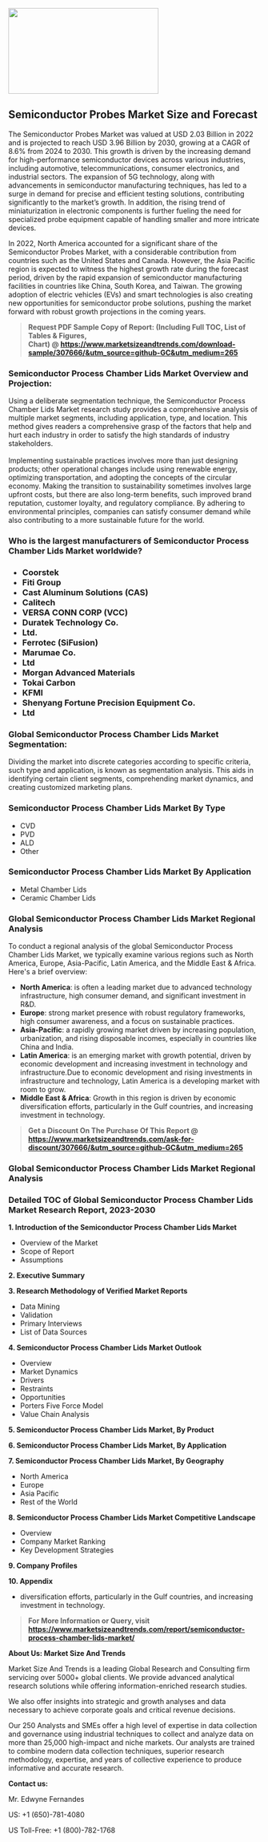 <p><img class="alignnone size-medium wp-image-20088" src="https://ffe5etoiles.com/wp-content/uploads/2024/12/MST1-300x171.png" alt="" width="300" height="171" /></p><h2>Semiconductor Probes Market Size and Forecast</h2><p>The Semiconductor Probes Market was valued at USD 2.03 Billion in 2022 and is projected to reach USD 3.96 Billion by 2030, growing at a CAGR of 8.6% from 2024 to 2030. This growth is driven by the increasing demand for high-performance semiconductor devices across various industries, including automotive, telecommunications, consumer electronics, and industrial sectors. The expansion of 5G technology, along with advancements in semiconductor manufacturing techniques, has led to a surge in demand for precise and efficient testing solutions, contributing significantly to the market’s growth. In addition, the rising trend of miniaturization in electronic components is further fueling the need for specialized probe equipment capable of handling smaller and more intricate devices.</p><p>In 2022, North America accounted for a significant share of the Semiconductor Probes Market, with a considerable contribution from countries such as the United States and Canada. However, the Asia Pacific region is expected to witness the highest growth rate during the forecast period, driven by the rapid expansion of semiconductor manufacturing facilities in countries like China, South Korea, and Taiwan. The growing adoption of electric vehicles (EVs) and smart technologies is also creating new opportunities for semiconductor probe solutions, pushing the market forward with robust growth projections in the coming years.</p></p><blockquote id="" class=""><strong>Request PDF Sample Copy of Report: (Including Full TOC, List of Tables &amp; Figures, Chart)&nbsp;@&nbsp;<strong><a href="https://www.marketsizeandtrends.com/download-sample/307666/&utm_source=github-GC&utm_medium=265" target="_blank">https://www.marketsizeandtrends.com/download-sample/307666/&utm_source=github-GC&utm_medium=265</a></strong></strong></blockquote><h3 id="" class="">Semiconductor Process Chamber Lids Market&nbsp;Overview and Projection:</h3><p id="" class="">Using a deliberate segmentation technique, the Semiconductor Process Chamber Lids Market research study provides a comprehensive analysis of multiple market segments, including application, type, and location. This method gives readers a comprehensive grasp of the factors that help and hurt each industry in order to satisfy the high standards of industry stakeholders. <br /> <br />Implementing sustainable practices involves more than just designing products; other operational changes include using renewable energy, optimizing transportation, and adopting the concepts of the circular economy. Making the transition to sustainability sometimes involves large upfront costs, but there are also long-term benefits, such improved brand reputation, customer loyalty, and regulatory compliance. By adhering to environmental principles, companies can satisfy consumer demand while also contributing to a more sustainable future for the world.</p><h3 id="" class="">Who is the largest manufacturers of&nbsp;Semiconductor Process Chamber Lids Market worldwide?</h3><h3 class=""><p><ul><li>Coorstek </li><li> Fiti Group </li><li> Cast Aluminum Solutions (CAS) </li><li> Calitech </li><li> VERSA CONN CORP (VCC) </li><li> Duratek Technology Co. </li><li> Ltd. </li><li> Ferrotec (SiFusion) </li><li> Marumae Co. </li><li> Ltd </li><li> Morgan Advanced Materials </li><li> Tokai Carbon </li><li> KFMI </li><li> Shenyang Fortune Precision Equipment Co. </li><li> Ltd</li></ul></p></h3><h3 id="" class="">Global&nbsp;Semiconductor Process Chamber Lids Market Segmentation:</h3><p id="" class="">Dividing the market into discrete categories according to specific criteria, such type and application, is known as segmentation analysis. This aids in identifying certain client segments, comprehending market dynamics, and creating customized marketing plans.</p><h3 id="" class="">Semiconductor Process Chamber Lids Market&nbsp;By Type</h3><p><p><ul><li>CVD</li><li> PVD</li><li> ALD</li><li> Other</p></li></ul></p></p><h3 id="" class="">Semiconductor Process Chamber Lids Market&nbsp;By Application</h3><p class=""><p><ul><li>Metal Chamber Lids</li><li> Ceramic Chamber Lids</li></ul></p></p><h3 id="" class="">Global Semiconductor Process Chamber Lids Market Regional Analysis</h3><p id="" class="">To conduct a regional analysis of the global Semiconductor Process Chamber Lids Market, we typically examine various regions such as North America, Europe, Asia-Pacific, Latin America, and the Middle East &amp; Africa. Here's a brief overview:</p><ul><li><strong>North America</strong>: is often a leading market due to advanced technology infrastructure, high consumer demand, and significant investment in R&amp;D.</li><li><strong>Europe</strong>: strong market presence with robust regulatory frameworks, high consumer awareness, and a focus on sustainable practices.</li><li><strong>Asia-Pacific</strong>: a rapidly growing market driven by increasing population, urbanization, and rising disposable incomes, especially in countries like China and India.</li><li><strong>Latin America</strong>: is an emerging market with growth potential, driven by economic development and increasing investment in technology and infrastructure.Due to economic development and rising investments in infrastructure and technology, Latin America is a developing market with room to grow.</li><li><strong>Middle East &amp; Africa</strong>: Growth in this region is driven by economic diversification efforts, particularly in the Gulf countries, and increasing investment in technology.</li></ul><blockquote id="" class=""><strong>Get a Discount On The Purchase Of This Report @ <strong><a href="https://www.marketsizeandtrends.com/ask-for-discount/307666/&utm_source=github-GC&utm_medium=265" target="_blank">https://www.marketsizeandtrends.com/ask-for-discount/307666/&utm_source=github-GC&utm_medium=265</a></strong></strong></blockquote><h3 id="" class="">Global Semiconductor Process Chamber Lids Market Regional Analysis</h3><h3 id="" class="">Detailed TOC of Global Semiconductor Process Chamber Lids Market Research Report, 2023-2030</h3><p id="" class=""><strong>1. Introduction of the Semiconductor Process Chamber Lids Market</strong></p><ul><li>Overview of the Market</li><li>Scope of Report</li><li>Assumptions</li></ul><p id="" class=""><strong>2. Executive Summary</strong></p><p id="" class=""><strong>3. Research Methodology of Verified Market Reports</strong></p><ul><li>Data Mining</li><li>Validation</li><li>Primary Interviews</li><li>List of Data Sources</li></ul><p id="" class=""><strong>4. Semiconductor Process Chamber Lids Market Outlook</strong></p><ul><li>Overview</li><li>Market Dynamics</li><li>Drivers</li><li>Restraints</li><li>Opportunities</li><li>Porters Five Force Model</li><li>Value Chain Analysis</li></ul><p id="" class=""><strong>5. Semiconductor Process Chamber Lids Market, By Product</strong></p><p id="" class=""><strong>6. Semiconductor Process Chamber Lids Market, By Application</strong></p><p id="" class=""><strong>7. Semiconductor Process Chamber Lids Market, By Geography</strong></p><ul><li>North America</li><li>Europe</li><li>Asia Pacific</li><li>Rest of the World</li></ul><p id="" class=""><strong>8. Semiconductor Process Chamber Lids Market Competitive Landscape</strong></p><ul><li>Overview</li><li>Company Market Ranking</li><li>Key Development Strategies</li></ul><p id="" class=""><strong>9. Company Profiles</strong></p><p id="" class=""><strong>10. Appendix</strong></p><ul><li>diversification efforts, particularly in the Gulf countries, and increasing investment in technology.</li></ul><blockquote id="" class=""><strong>For More Information or Query, visit <strong><strong><a href="https://www.marketsizeandtrends.com/report/semiconductor-process-chamber-lids-market/" target="_blank">https://www.marketsizeandtrends.com/report/semiconductor-process-chamber-lids-market/</a></strong></strong></strong></blockquote><p id="" class=""><strong>About Us: Market Size And Trends</strong></p><p id="" class="">Market Size And Trends is a leading Global Research and Consulting firm servicing over 5000+ global clients. We provide advanced analytical research solutions while offering information-enriched research studies.</p><p id="" class="">We also offer insights into strategic and growth analyses and data necessary to achieve corporate goals and critical revenue decisions.</p><p id="" class="">Our 250 Analysts and SMEs offer a high level of expertise in data collection and governance using industrial techniques to collect and analyze data on more than 25,000 high-impact and niche markets. Our analysts are trained to combine modern data collection techniques, superior research methodology, expertise, and years of collective experience to produce informative and accurate research.</p><p id="" class=""><strong>Contact us:</strong></p><p id="" class="">Mr. Edwyne Fernandes</p><p id="" class="">US: +1 (650)-781-4080</p><p id="" class="">US Toll-Free: +1 (800)-782-1768</p>
